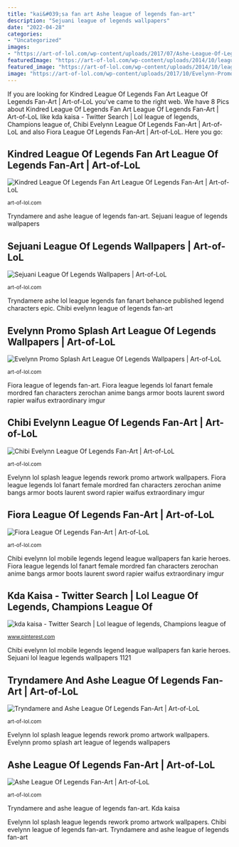 ```yaml
---
title: "kai&#039;sa fan art Ashe league of legends fan-art"
description: "Sejuani league of legends wallpapers"
date: "2022-04-28"
categories:
- "Uncategorized"
images:
- "https://art-of-lol.com/wp-content/uploads/2017/07/Ashe-League-Of-Legends-Fan-Art-4.jpg"
featuredImage: "https://art-of-lol.com/wp-content/uploads/2014/10/league-of-legends-sejuani-video-2821208-2500x1512.jpg"
featured_image: "https://art-of-lol.com/wp-content/uploads/2014/10/league-of-legends-sejuani-video-2821208-2500x1512.jpg"
image: "https://art-of-lol.com/wp-content/uploads/2017/10/Evelynn-Promo-Teaser-Rework-Splash-Art-HD-Wallpaper-Background-Official-Art-Artwork-League-of-Legends-lol-1030x579.jpg"
---
```


If you are looking for Kindred League Of Legends Fan Art League Of Legends Fan-Art | Art-of-LoL you've came to the right web. We have 8 Pics about Kindred League Of Legends Fan Art League Of Legends Fan-Art | Art-of-LoL like kda kaisa - Twitter Search | Lol league of legends, Champions league of, Chibi Evelynn League Of Legends Fan-Art | Art-of-LoL and also Fiora League Of Legends Fan-Art | Art-of-LoL. Here you go:

## Kindred League Of Legends Fan Art League Of Legends Fan-Art | Art-of-LoL

![Kindred League Of Legends Fan Art League Of Legends Fan-Art | Art-of-LoL](https://art-of-lol.com/wp-content/uploads/2015/11/Kindred-League-Of-Legends-Fan-Art.jpg "League lol ashe legends fan")

<small>art-of-lol.com</small>

Tryndamere and ashe league of legends fan-art. Sejuani league of legends wallpapers

## Sejuani League Of Legends Wallpapers | Art-of-LoL

![Sejuani League Of Legends Wallpapers | Art-of-LoL](https://art-of-lol.com/wp-content/uploads/2014/10/league-of-legends-sejuani-video-2821208-2500x1512.jpg "Kda kaisa kai sa legends lol league da pop concept characters ahri wallpapers overwatch star fan")

<small>art-of-lol.com</small>

Tryndamere ashe lol league legends fan fanart behance published legend characters epic. Chibi evelynn league of legends fan-art

## Evelynn Promo Splash Art League Of Legends Wallpapers | Art-of-LoL

![Evelynn Promo Splash Art League Of Legends Wallpapers | Art-of-LoL](https://art-of-lol.com/wp-content/uploads/2017/10/Evelynn-Promo-Teaser-Rework-Splash-Art-HD-Wallpaper-Background-Official-Art-Artwork-League-of-Legends-lol-1030x579.jpg "Kda kaisa kai sa legends lol league da pop concept characters ahri wallpapers overwatch star fan")

<small>art-of-lol.com</small>

Fiora league of legends fan-art. Fiora league legends lol fanart female mordred fan characters zerochan anime bangs armor boots laurent sword rapier waifus extraordinary imgur

## Chibi Evelynn League Of Legends Fan-Art | Art-of-LoL

![Chibi Evelynn League Of Legends Fan-Art | Art-of-LoL](https://art-of-lol.com/wp-content/uploads/2017/11/Chibi-Evelynn-1030x1016.jpg "Evelynn lol splash league legends rework promo artwork wallpapers")

<small>art-of-lol.com</small>

Evelynn lol splash league legends rework promo artwork wallpapers. Fiora league legends lol fanart female mordred fan characters zerochan anime bangs armor boots laurent sword rapier waifus extraordinary imgur

## Fiora League Of Legends Fan-Art | Art-of-LoL

![Fiora League Of Legends Fan-Art | Art-of-LoL](https://art-of-lol.com/wp-content/uploads/2017/03/Fiora-League-Of-Legends-Fan-Art.jpg "League lol ashe legends fan")

<small>art-of-lol.com</small>

Chibi evelynn lol mobile legends legend league wallpapers fan karie heroes. Fiora league legends lol fanart female mordred fan characters zerochan anime bangs armor boots laurent sword rapier waifus extraordinary imgur

## Kda Kaisa - Twitter Search | Lol League Of Legends, Champions League Of

![kda kaisa - Twitter Search | Lol league of legends, Champions league of](https://i.pinimg.com/736x/dd/f0/75/ddf0757a6b1998da0f3cda620ca7726b.jpg "Sejuani league of legends wallpapers")

<small>www.pinterest.com</small>

Chibi evelynn lol mobile legends legend league wallpapers fan karie heroes. Sejuani lol league legends wallpapers 1121

## Tryndamere And Ashe League Of Legends Fan-Art | Art-of-LoL

![Tryndamere and Ashe League Of Legends Fan-Art | Art-of-LoL](https://art-of-lol.com/wp-content/uploads/2017/05/Tryndamere-and-Ashe-League-of-Legends-Fan-Art.jpeg "Kda kaisa kai sa legends lol league da pop concept characters ahri wallpapers overwatch star fan")

<small>art-of-lol.com</small>

Evelynn lol splash league legends rework promo artwork wallpapers. Evelynn promo splash art league of legends wallpapers

## Ashe League Of Legends Fan-Art | Art-of-LoL

![Ashe League Of Legends Fan-Art | Art-of-LoL](https://art-of-lol.com/wp-content/uploads/2017/07/Ashe-League-Of-Legends-Fan-Art-4.jpg "Evelynn lol splash league legends rework promo artwork wallpapers")

<small>art-of-lol.com</small>

Tryndamere and ashe league of legends fan-art. Kda kaisa

Evelynn lol splash league legends rework promo artwork wallpapers. Chibi evelynn league of legends fan-art. Tryndamere and ashe league of legends fan-art
